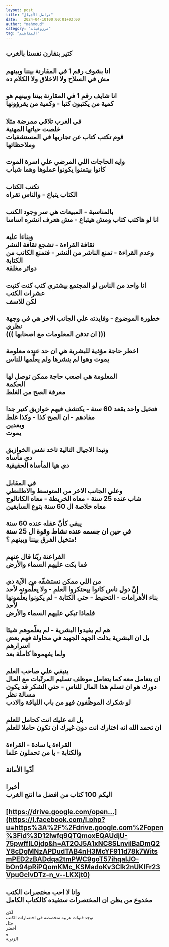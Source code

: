 ```yaml
---
layout: post
title: "تواصل الأجيال"
date:   2024-04-10T00:00:01+03:00
author: "mahmoud"
category: "مرزوقيات"
tag: "المفاهيم"
---
```



كتير بنقارن نفسنا بالغرب  
-  
انا بشوف رقم 1 في المقارنة بيننا وبينهم  
مش في السلاح ولا الاخلاق ولا الكلام ده  
-  
انا شايف رقم 1 في المقارنة بيننا وبينهم هو  
كمية من يكتبون كتبا - وكمية من يقرؤونها  
-  
في الغرب تلاقي ممرضة مثلا  
خلصت حياتها المهنية  
قوم تكتب كتاب عن تجاربها في المستشفيات  
وملاحظاتها  
-  
وايه الحاجات اللي المرضي علي اسرة الموت  
كانوا بيتمنوا يكونوا عملوها وهما شباب  
-  
تكتب الكتاب  
الكتاب يتباع - والناس تقراه  
-  
بالمناسبة - المبيعات هي سر وجود الكتب  
انا لو هاكتب كتاب ومش هيتباع - مش هعرف انشره
اساسا  
-  
وبناءا عليه  
ثقافة القراءة - تشجع ثقافة النشر  
وعدم القراءة - تمنع الناشر من النشر - فتمنع الكاتب من
الكتابة  
دوائر مغلقة  
-  
انا واحد من الناس لو المجتمع بيشتري كتب كنت كتبت عشرات
الكتب  
لكن للاسف  
-  
خطورة الموضوع - وفايدته علي الجانب الاخر هي في وجهة
نظري  
((( ان تدفن المعلومات مع اصحابها )))  
-  
اخطر حاجة مؤذية للبشرية هي ان حد عنده معلومة  
يموت وهوا لم ينشرها ولم يعلّمها للناس  
-  
المعلومة هي اصعب حاجة ممكن توصل لها  
الحكمة  
معرفة الصح من الغلط  
-  
فتخيل واحد يقعد 60 سنة - يكتشف فيهم خوازيق كتير
جدا  
مفادهم - ان الصح كذا - وكذا غلط  
وبعدين  
يموت  
-  
وتبدا الاجيال التالية تاخد نفس الخوازيق  
دي مأساه  
دي هيا المأساة الحقيقية  
-  
في المقابل  
وعلي الجانب الاخر من المتوسط والاطلنطي  
شاب عنده 25 سنة - معاه الخريطة - معاه الكاتالوج  
معاه خلاصة ال 60 سنة بتوع السابقين  
-  
يبقي كأنّ عقله عنده 60 سنة  
في حين ان جسمه عنده نشاط وقوة ال 25 سنة  
متخيل الفرق بيننا وبينهم ؟!  
-  
الفراعنة ربّنا قال عنهم  
فما بكت عليهم السماء والأرض  
-  
من اللي ممكن نستشفّه من الآية دي  
إنّ دول ناس كانوا بيحتكروا العلم - ولا يعلّمونه
لأحد  
بناء الأهرامات - التحنيط - حتي الكتابة - لم يكونوا
يعلّمونها لأحد  
فلماذا تبكي عليهم السماء والأرض  
-  
هم لم يفيدوا البشرية - لم يعلّموهم شيئا  
بل ان البشرية بذلت الجهد الجهيد في محاولة فهم بعض
اسرارهم  
ولما يفهموها كاملة بعد  
-  
ينبغي علي صاحب العلم  
ان يتعامل معه كما يتعامل موظف تسليم المرتّبات مع
المال  
دورك هو ان تسلم هذا المال للناس - حتي الشكر قد يكون
مسالة نظر  
لو شكرك الموظّفون فهو من باب اللياقة والادب  
-  
بل انه عليك انت كحامل للعلم  
ان تحمد الله انه اختارك انت دون غيرك ان تكون حاملا
للعلم  
-  
القراءة يا سادة - القراءة  
والكتابة - يا من تحملون علما  
-  
أدّوا الأمانة  
-  
أخيرا  
اليكم 100 كتاب من افضل ما انتج الغرب  
-  
[https://drive.google.com/open…](https://l.facebook.com/l.php?u=https%3A%2F%2Fdrive.google.com%2Fopen%3Fid%3D12Iwfq9QTQmoxEQAUdjU-75pwffIL0jdp&h=AT2OJ5A1xNC8SLnvilBaDmQ2Y8cDgMNzAPDudTAB4nH3McYF911d78k7WitsmPED2zBADdqa2tmPWC9goT57ihqalJO-bOn94pRiPQomKMc_KSMadoKv3CIk2nUKlFr23VpuGclvDTz-n_v--LKXjt0)  
-  
وانا لا احب مختصرات الكتب  
مخدوع من يظن ان المختصرات ستفيده كالكتاب الكامل  
-  
لكن  
توجد قنوات عربية متخصصة في اختصارات الكتب  
مثل  
أخضر  
و  
الزتونة
